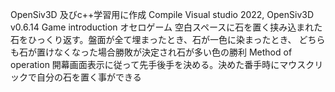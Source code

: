 OpenSiv3D 及びc++学習用に作成
Compile
  Visual studio 2022, OpenSiv3D v0.6.14
Game introduction
  オセロゲーム
  空白スペースに石を置く挟み込まれた石をひっくり返す。盤面が全て埋まったとき、石が一色に染まったとき、
  どちらも石が置けなくなった場合勝敗が決定され石が多い色の勝利
Method of operation
  開幕画面表示に従って先手後手を決める。決めた番手時にマウスクリックで自分の石を置く事ができる
